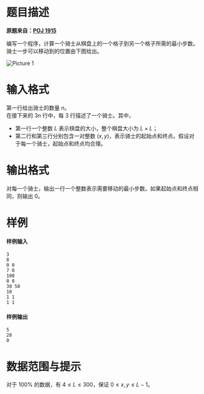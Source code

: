 
# 题目描述

**原题来自：[POJ 1915](http://poj.org/problem?id=1915)**

编写一个程序，计算一个骑士从棋盘上的一个格子到另一个格子所需的最小步数。骑士一步可以移动到的位置由下图给出。

![Picture 1](/source/loj/10028/img/aHR0cDovL21pYW8uc3UvaW1hZ2VzLzIwMTgvMDcvMDQvYWFhY2E0OTMucG5n.png)



# 输入格式

第一行给出骑士的数量 $n$。  
在接下来的 $3n$ 行中，每 $3$ 行描述了一个骑士。其中，
* 第一行一个整数 $L$ 表示棋盘的大小，整个棋盘大小为 $L\times L$；
* 第二行和第三行分别包含一对整数 $(x,y)$，表示骑士的起始点和终点。假设对于每一个骑士，起始点和终点均合理。

# 输出格式

对每一个骑士，输出一行一个整数表示需要移动的最小步数。如果起始点和终点相同，则输出 $0$。

# 样例

#### 样例输入
```plain
3
8
0 0
7 0
100
0 0
30 50
10
1 1
1 1
```
#### 样例输出
```plain
5
28
0
```

# 数据范围与提示

对于 $100\%$ 的数据，有 $4\le L\le 300$，保证 $0\le x,y\le L-1$。

